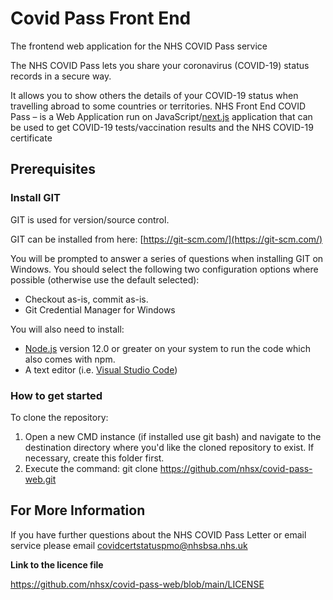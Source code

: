 # Covid Pass Front End

The frontend web application for the NHS COVID Pass service

The NHS COVID Pass lets you share your coronavirus (COVID-19) status records in a secure way.

It allows you to show others the details of your COVID-19 status when travelling abroad to some countries or territories. NHS Front End COVID Pass – is a Web Application run on JavaScript/[next.js](https://nextjs.org/) application that can be used to get COVID-19 tests/vaccination results and the NHS COVID-19 certificate

## Prerequisites

### **Install GIT**

GIT is used for version/source control.

GIT can be installed from here: [https://git-scm.com/](https://git-scm.com/)

You will be prompted to answer a series of questions when installing GIT on Windows. You should select the following two configuration options where possible (otherwise use the default selected):

- Checkout as-is, commit as-is.
- Git Credential Manager for Windows

You will also need to install: 
- [Node.js](https://nodejs.org) version 12.0 or greater on your system to run the code which also comes with npm.  
- A text editor (i.e. [Visual Studio Code](https://code.visualstudio.com/))

### **How to get started**

To clone the repository:

1. Open a new CMD instance (if installed use git bash) and navigate to the destination directory where you'd like the cloned repository to exist. If necessary, create this folder first.
2. Execute the command: git clone https://github.com/nhsx/covid-pass-web.git

## For More Information

If you have further questions about the NHS COVID Pass Letter or email service please email covidcertstatuspmo@nhsbsa.nhs.uk

**Link to the licence file**

https://github.com/nhsx/covid-pass-web/blob/main/LICENSE
